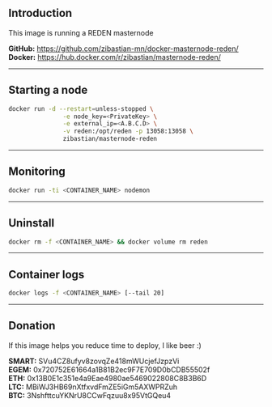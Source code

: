Introduction
---
This image is running a REDEN masternode

**GitHub:** https://github.com/zibastian-mn/docker-masternode-reden/  
**Docker:** https://hub.docker.com/r/zibastian/masternode-reden/  

---
Starting a node
---
```sh
docker run -d --restart=unless-stopped \
               -e node_key=<PrivateKey> \
               -e external_ip=<A.B.C.D> \
               -v reden:/opt/reden -p 13058:13058 \
               zibastian/masternode-reden
```

---
Monitoring
---
```sh
docker run -ti <CONTAINER_NAME> nodemon
```

---
Uninstall
---
```sh
docker rm -f <CONTAINER_NAME> && docker volume rm reden
```
---
Container logs
---
```bash
docker logs -f <CONTAINER_NAME> [--tail 20]
```

---
Donation
---
If this image helps you reduce time to deploy, I like beer :) 

**SMART:** SVu4CZ8ufyv8zovqZe418mWUcjefJzpzVi  
**EGEM:** 0x720752E61664a1B81B2ec9F7E709D0bCDB55502f  
**ETH:** 0x13B0E1c351e4a9Eae4980ae5469022808C8B3B6D  
**LTC:** MBiWJ3HB69nXtfxvdFmZE5iGm5AXWPRZuh  
**BTC:** 3NshfttcuYKNrU8CCwFqzuu8x95VtGQeu4  
